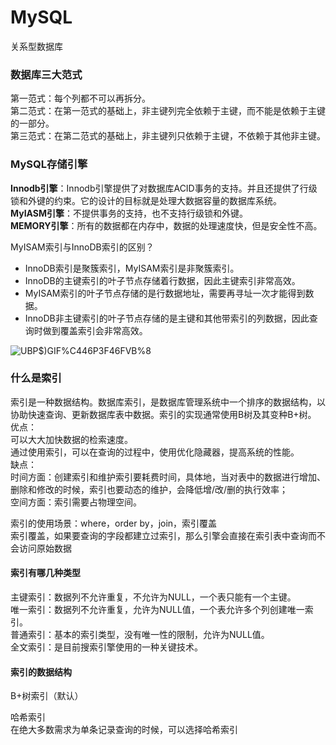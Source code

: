 # MySQL  
关系型数据库  


### 数据库三大范式  
第一范式：每个列都不可以再拆分。  
第二范式：在第一范式的基础上，非主键列完全依赖于主键，而不能是依赖于主键的一部分。  
第三范式：在第二范式的基础上，非主键列只依赖于主键，不依赖于其他非主键。  

### MySQL存储引擎  
**Innodb引擎**：Innodb引擎提供了对数据库ACID事务的支持。并且还提供了行级锁和外键的约束。它的设计的目标就是处理大数据容量的数据库系统。  
**MyIASM引擎**：不提供事务的支持，也不支持行级锁和外键。  
**MEMORY引擎**：所有的数据都在内存中，数据的处理速度快，但是安全性不高。  

MyISAM索引与InnoDB索引的区别？  
- InnoDB索引是聚簇索引，MyISAM索引是非聚簇索引。  
- InnoDB的主键索引的叶子节点存储着行数据，因此主键索引非常高效。  
- MyISAM索引的叶子节点存储的是行数据地址，需要再寻址一次才能得到数据。  
- InnoDB非主键索引的叶子节点存储的是主键和其他带索引的列数据，因此查询时做到覆盖索引会非常高效。  


![UBP$)GIF%C446P3F46FVB%8](https://user-images.githubusercontent.com/87803098/130386469-1ef5f154-2fad-4956-8c81-1c28eba22943.png)



### 什么是索引  
索引是一种数据结构。数据库索引，是数据库管理系统中一个排序的数据结构，以协助快速查询、更新数据库表中数据。索引的实现通常使用B树及其变种B+树。  
优点：  
可以大大加快数据的检索速度。  
通过使用索引，可以在查询的过程中，使用优化隐藏器，提高系统的性能。  
缺点：  
时间方面：创建索引和维护索引要耗费时间，具体地，当对表中的数据进行增加、删除和修改的时候，索引也要动态的维护，会降低增/改/删的执行效率；  
空间方面：索引需要占物理空间。  

索引的使用场景：where，order by，join，索引覆盖  
索引覆盖，如果要查询的字段都建立过索引，那么引擎会直接在索引表中查询而不会访问原始数据  

#### 索引有哪几种类型  
主键索引：数据列不允许重复，不允许为NULL，一个表只能有一个主键。  
唯一索引：数据列不允许重复，允许为NULL值，一个表允许多个列创建唯一索引。  
普通索引：基本的索引类型，没有唯一性的限制，允许为NULL值。  
全文索引：是目前搜索引擎使用的一种关键技术。  


#### 索引的数据结构  
B+树索引（默认）  

哈希索引  
在绝大多数需求为单条记录查询的时候，可以选择哈希索引



















